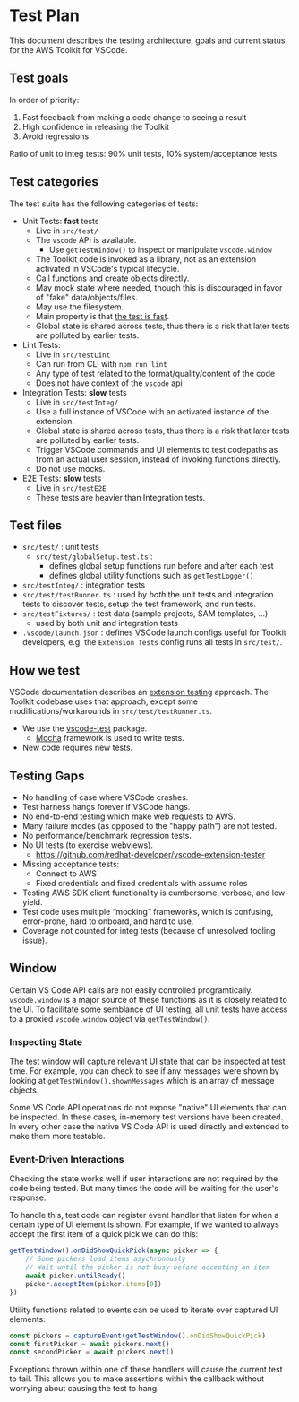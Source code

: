 # Test Plan

This document describes the testing architecture, goals and current status for
the AWS Toolkit for VSCode.

## Test goals

In order of priority:

1. Fast feedback from making a code change to seeing a result
2. High confidence in releasing the Toolkit
3. Avoid regressions

Ratio of unit to integ tests: 90% unit tests, 10% system/acceptance tests.

## Test categories

The test suite has the following categories of tests:

-   Unit Tests: **fast** tests
    -   Live in `src/test/`
    -   The `vscode` API is available.
        -   Use `getTestWindow()` to inspect or manipulate `vscode.window`
    -   The Toolkit code is invoked as a library, not as an extension activated in VSCode's typical lifecycle.
    -   Call functions and create objects directly.
    -   May mock state where needed, though this is discouraged in favor of "fake" data/objects/files.
    -   May use the filesystem.
    -   Main property is that [the test is fast](https://pycon-2012-notes.readthedocs.io/en/latest/fast_tests_slow_tests.html).
    -   Global state is shared across tests, thus there is a risk that later tests are polluted by earlier tests.
-   Lint Tests:
    -   Live in `src/testLint`
    -   Can run from CLI with `npm run lint`
    -   Any type of test related to the format/quality/content of the code
    -   Does not have context of the `vscode` api
-   Integration Tests: **slow** tests
    -   Live in `src/testInteg/`
    -   Use a full instance of VSCode with an activated instance of the extension.
    -   Global state is shared across tests, thus there is a risk that later tests are polluted by earlier tests.
    -   Trigger VSCode commands and UI elements to test codepaths as from an actual user session, instead of invoking functions directly.
    -   Do not use mocks.
-   E2E Tests: **slow** tests
    -   Live in `src/testE2E`
    -   These tests are heavier than Integration tests.

## Test files

-   `src/test/` : unit tests
    -   `src/test/globalSetup.test.ts` :
        -   defines global setup functions run before and after each test
        -   defines global utility functions such as `getTestLogger()`
-   `src/testInteg/` : integration tests
-   `src/test/testRunner.ts` : used by _both_ the unit tests and integration
    tests to discover tests, setup the test framework, and run tests.
-   `src/testFixtures/` : test data (sample projects, SAM templates, ...)
    -   used by both unit and integration tests
-   `.vscode/launch.json` : defines VSCode launch configs useful for Toolkit
    developers, e.g. the `Extension Tests` config runs all tests in `src/test/`.

## How we test

VSCode documentation describes an [extension testing](https://code.visualstudio.com/api/working-with-extensions/testing-extension)
approach. The Toolkit codebase uses that approach, except some
modifications/workarounds in `src/test/testRunner.ts`.

-   We use the [vscode-test](https://github.com/microsoft/vscode-test) package.
    -   [Mocha](https://mochajs.org/) framework is used to write tests.
-   New code requires new tests.

## Testing Gaps

-   No handling of case where VSCode crashes.
-   Test harness hangs forever if VSCode hangs.
-   No end-to-end testing which make web requests to AWS.
-   Many failure modes (as opposed to the "happy path") are not tested.
-   No performance/benchmark regression tests.
-   No UI tests (to exercise webviews).
    -   https://github.com/redhat-developer/vscode-extension-tester
-   Missing acceptance tests:
    -   Connect to AWS
    -   Fixed credentials and fixed credentials with assume roles
-   Testing AWS SDK client functionality is cumbersome, verbose, and low-yield.
-   Test code uses multiple “mocking” frameworks, which is confusing, error-prone, hard to onboard, and hard to use.
-   Coverage not counted for integ tests (because of unresolved tooling issue).

## Window

Certain VS Code API calls are not easily controlled programtically. `vscode.window` is a major source of these functions as it is closely related to the UI. To facilitate some semblance of UI testing, all unit tests have access to a proxied `vscode.window` object via `getTestWindow()`.

### Inspecting State

The test window will capture relevant UI state that can be inspected at test time. For example, you can check to see if any messages were shown by looking at `getTestWindow().shownMessages` which is an array of message objects.

Some VS Code API operations do not expose "native" UI elements that can be inspected. In these cases, in-memory test versions have been created. In every other case the native VS Code API is used directly and extended to make them more testable.

### Event-Driven Interactions

Checking the state works well if user interactions are not required by the code being tested. But many times the code will be waiting for the user's response.

To handle this, test code can register event handler that listen for when a certain type of UI element is shown. For example, if we wanted to always accept the first item of a quick pick we can do this:

```ts
getTestWindow().onDidShowQuickPick(async picker => {
    // Some pickers load items asychronously
    // Wait until the picker is not busy before accepting an item
    await picker.untilReady()
    picker.acceptItem(picker.items[0])
})
```

Utility functions related to events can be used to iterate over captured UI elements:

```ts
const pickers = captureEvent(getTestWindow().onDidShowQuickPick)
const firstPicker = await pickers.next()
const secondPicker = await pickers.next()
```

Exceptions thrown within one of these handlers will cause the current test to fail. This allows you to make assertions within the callback without worrying about causing the test to hang.
